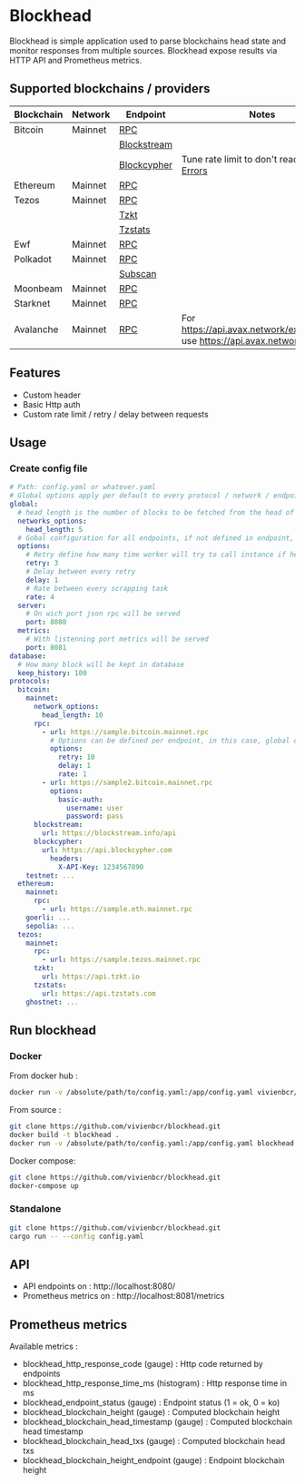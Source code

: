 # Blockhead

Blockhead is simple application used to parse blockchains head state and monitor responses from multiple sources. Blockhead expose results via HTTP API and Prometheus metrics.

## Supported blockchains / providers

| Blockchain | Network | Endpoint                                                                           | Notes                                                                                                  |
| ---------- | ------- | ---------------------------------------------------------------------------------- | ------------------------------------------------------------------------------------------------------ |
| Bitcoin    | Mainnet | [RPC](https://developer.bitcoin.org/reference/rpc/)                                |                                                                                                        |
|            |         | [Blockstream](https://github.com/Blockstream/esplora/blob/master/API.md)           |                                                                                                        |
|            |         | [Blockcypher](https://www.blockcypher.com/dev/bitcoin/#introduction)               | Tune rate limit to don't reach [429 Errors](https://developer.mozilla.org/fr/docs/Web/HTTP/Status/429) |
| Ethereum   | Mainnet | [RPC](https://ethereum.org/en/developers/docs/apis/json-rpc/)                      |                                                                                                        |
| Tezos      | Mainnet | [RPC](https://tezos.gitlab.io/active/rpc.html)                                     |                                                                                                        |
|            |         | [Tzkt](https://api.tzkt.io/)                                                       |                                                                                                        |
|            |         | [Tzstats](https://tzstats.com/docs/api#tezos-api)                                  |                                                                                                        |
| Ewf        | Mainnet | [RPC](https://github.com/energywebfoundation/ewf-rpc)                              |                                                                                                        |
| Polkadot   | Mainnet | [RPC](https://polkadot.js.org/docs/substrate/rpc/)                                 |                                                                                                        |
|            |         | [Subscan](https://support.subscan.io)                                              |                                                                                                        |
| Moonbeam   | Mainnet | [RPC](https://docs.moonbeam.network/builders/get-started/eth-compare/rpc-support/) |                                                                                                        |
| Starknet   | Mainnet | [RPC](https://github.com/starkware-libs/starknet-specs)                            |                                                                                                        |
| Avalanche  | Mainnet | [RPC](https://docs.avax.network/apis/avalanchego/apis/c-chain)                     | For https://api.avax.network/ext/bc/C/rpc use https://api.avax.network                                 |

## Features

- Custom header
- Basic Http auth
- Custom rate limit / retry / delay between requests

## Usage

### Create config file

```yaml
# Path: config.yaml or whatever.yaml
# Global options apply per default to every protocol / network / endpoint
global:
  # head_length is the number of blocks to be fetched from the head of the chain
  networks_options:
    head_length: 5
  # Gobal configuration for all endpoints, if not defined in endpoint, global will be used
  options:
    # Retry define how many time worker will try to call instance if he fail
    retry: 3
    # Delay between every retry
    delay: 1
    # Rate between every scrapping task
    rate: 4
  server:
    # On wich port json rpc will be served
    port: 8080
  metrics:
    # With listenning port metrics will be served
    port: 8081
database:
  # How many block will be kept in database
  keep_history: 100
protocols:
  bitcoin:
    mainnet:
      network_options:
        head_length: 10
      rpc:
        - url: https://sample.bitcoin.mainnet.rpc
          # Options can be defined per endpoint, in this case, global options will be overrided
          options:
            retry: 10
            delay: 1
            rate: 1
        - url: https://sample2.bitcoin.mainnet.rpc
          options:
            basic-auth:
              username: user
              password: pass
      blockstream:
        url: https://blockstream.info/api
      blockcypher:
        url: https://api.blockcypher.com
          headers:
            X-API-Key: 1234567890
    testnet: ...
  ethereum:
    mainnet:
      rpc:
        - url: https://sample.eth.mainnet.rpc
    goerli: ...
    sepolia: ...
  tezos:
    mainnet:
      rpc:
        - url: https://sample.tezos.mainnet.rpc
      tzkt:
        url: https://api.tzkt.io
      tzstats:
        url: https://api.tzstats.com
    ghostnet: ...
```

## Run blockhead

### Docker

From docker hub :

```bash
docker run -v /absolute/path/to/config.yaml:/app/config.yaml vivienbcr/blockhead:latest --config config.yaml
```

From source :

```bash
git clone https://github.com/vivienbcr/blockhead.git
docker build -t blockhead .
docker run -v /absolute/path/to/config.yaml:/app/config.yaml blockhead --config config.yaml
```

Docker compose:

```bash
git clone https://github.com/vivienbcr/blockhead.git
docker-compose up
```

### Standalone

```bash
git clone https://github.com/vivienbcr/blockhead.git
cargo run -- --config config.yaml
```

## API

- API endpoints on : http://localhost:8080/
- Prometheus metrics on : http://localhost:8081/metrics

## Prometheus metrics

Available metrics :

- blockhead_http_response_code (gauge) : Http code returned by endpoints
- blockhead_http_response_time_ms (histogram) : Http response time in ms
- blockhead_endpoint_status (gauge) : Endpoint status (1 = ok, 0 = ko)
- blockhead_blockchain_height (gauge) : Computed blockchain height
- blockhead_blockchain_head_timestamp (gauge) : Computed blockchain head timestamp
- blockhead_blockchain_head_txs (gauge) : Computed blockchain head txs
- blockhead_blockchain_height_endpoint (gauge) : Endpoint blockchain height
